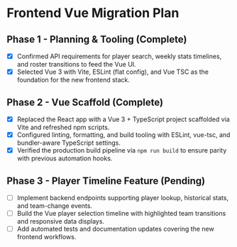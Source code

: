# Frontend Vue Migration Plan

## Phase 1 - Planning & Tooling (Complete)
- [x] Confirmed API requirements for player search, weekly stats timelines, and roster transitions to feed the Vue UI.
- [x] Selected Vue 3 with Vite, ESLint (flat config), and Vue TSC as the foundation for the new frontend stack.

## Phase 2 - Vue Scaffold (Complete)
- [x] Replaced the React app with a Vue 3 + TypeScript project scaffolded via Vite and refreshed npm scripts.
- [x] Configured linting, formatting, and build tooling with ESLint, vue-tsc, and bundler-aware TypeScript settings.
- [x] Verified the production build pipeline via `npm run build` to ensure parity with previous automation hooks.

## Phase 3 - Player Timeline Feature (Pending)
- [ ] Implement backend endpoints supporting player lookup, historical stats, and team-change events.
- [ ] Build the Vue player selection timeline with highlighted team transitions and responsive data displays.
- [ ] Add automated tests and documentation updates covering the new frontend workflows.
